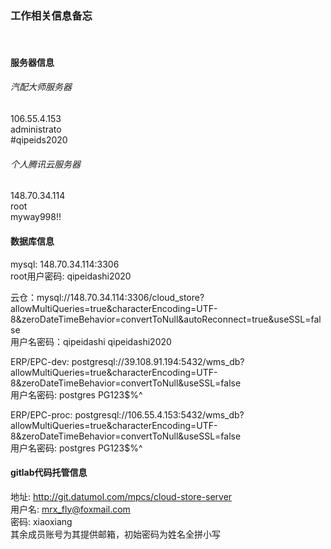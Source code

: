 ### 工作相关信息备忘
<br>

#### 服务器信息
###### 汽配大师服务器
106.55.4.153<br>
administrato<br>
#qipeids2020<br>

###### 个人腾讯云服务器
148.70.34.114<br>
root<br>
myway998!!<br>

#### 数据库信息
mysql: 148.70.34.114:3306<br>
root用户密码: qipeidashi2020<br>

云仓：mysql://148.70.34.114:3306/cloud_store?allowMultiQueries=true&characterEncoding=UTF-8&zeroDateTimeBehavior=convertToNull&autoReconnect=true&useSSL=false<br>
用户名密码：qipeidashi qipeidashi2020

ERP/EPC-dev: postgresql://39.108.91.194:5432/wms_db?allowMultiQueries=true&characterEncoding=UTF-8&zeroDateTimeBehavior=convertToNull&useSSL=false<br>
用户名密码: postgres PG123$%^


ERP/EPC-proc: postgresql://106.55.4.153:5432/wms_db?allowMultiQueries=true&characterEncoding=UTF-8&zeroDateTimeBehavior=convertToNull&useSSL=false<br>
用户名密码: postgres PG123$%^

#### gitlab代码托管信息
地址: http://git.datumol.com/mpcs/cloud-store-server<br>
用户名: mrx_fly@foxmail.com<br>
密码: xiaoxiang<br>
其余成员账号为其提供邮箱，初始密码为姓名全拼小写